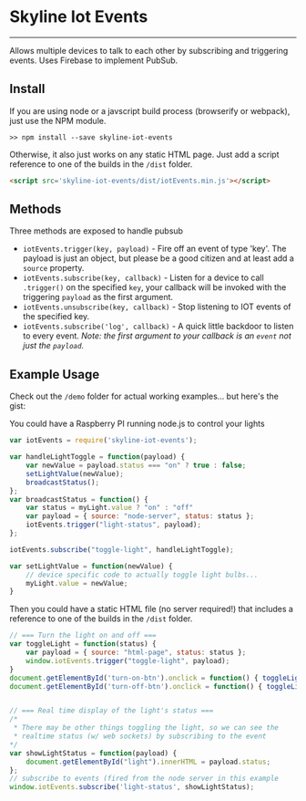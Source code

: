 Skyline Iot Events
=========
----------

Allows multiple devices to talk to each other by subscribing and triggering events.  Uses Firebase to implement PubSub.

Install
--------------
If you are using node or a javscript build process (browserify or webpack), just use the NPM module.

```
>> npm install --save skyline-iot-events
```

Otherwise, it also just works on any static HTML page.  Just add a script reference to one of the builds in the `/dist` folder.

```html
<script src='skyline-iot-events/dist/iotEvents.min.js'></script> 
```

Methods
--------------
Three methods are exposed to handle pubsub
- `iotEvents.trigger(key, payload)` - Fire off an event of type 'key'. The payload is just an object, but please be a good citizen and at least add a `source` property.
- `iotEvents.subscribe(key, callback)` - Listen for a device to call `.trigger()` on the specified  `key`, your callback will be invoked with the triggering `payload` as the first argument.
- `iotEvents.unsubscribe(key, callback)` - Stop listening to IOT events of the specified key.
- `iotEvents.subscribe('log', callback)` - A quick little backdoor to listen to every event. *Note: the first argument to your callback is an `event` not just the `payload`.*


Example Usage
--------------
Check out the `/demo` folder for actual working examples... but here's the gist:

You could have a Raspberry PI running node.js to control your lights
```javascript
var iotEvents = require('skyline-iot-events');

var handleLightToggle = function(payload) {
    var newValue = payload.status === "on" ? true : false;
    setLightValue(newValue);
    broadcastStatus();
};
var broadcastStatus = function() {
    var status = myLight.value ? "on" : "off"
    var payload = { source: "node-server", status: status };
    iotEvents.trigger("light-status", payload);
};

iotEvents.subscribe("toggle-light", handleLightToggle);

var setLightValue = function(newValue) {
    // device specific code to actually toggle light bulbs...
    myLight.value = newValue;
}
```

Then you could have a static HTML file (no server required!) that includes a reference to one of the builds in the `/dist` folder.
``` javascript
// === Turn the light on and off ===
var toggleLight = function(status) {
    var payload = { source: "html-page", status: status };
    window.iotEvents.trigger("toggle-light", payload);    
}
document.getElementById('turn-on-btn').onclick = function() { toggleLight("on"); }
document.getElementById('turn-off-btn').onclick = function() { toggleLight("off"); }


// === Real time display of the light's status ===
/*
 * There may be other things toggling the light, so we can see the 
 * realtime status (w/ web sockets) by subscribing to the event
*/
var showLightStatus = function(payload) {
    document.getElementById("light").innerHTML = payload.status;
};
// subscribe to events (fired from the node server in this example
window.iotEvents.subscribe('light-status', showLightStatus);
```
